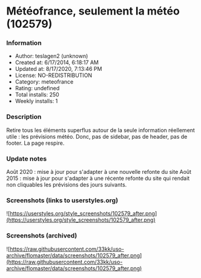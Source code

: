 # Météofrance, seulement la météo (102579)

### Information
- Author: teslagen2 (unknown)
- Created at: 6/17/2014, 6:18:17 AM
- Updated at: 8/17/2020, 7:13:46 PM
- License: NO-REDISTRIBUTION
- Category: meteofrance
- Rating: undefined
- Total installs: 250
- Weekly installs: 1


### Description
Retire tous les éléments superflus autour de la seule information réellement utile : les prévisions météo.
Donc, pas de sidebar, pas de header, pas de footer.
La page respire.

### Update notes
Août 2020 : mise à jour pour s'adapter à une nouvelle refonte du site
Août 2015 : mise à jour pour s'adapter à une récente refonte du site qui rendait non cliquables les prévisions des jours suivants.

### Screenshots (links to userstyles.org)
![https://userstyles.org/style_screenshots/102579_after.png](https://userstyles.org/style_screenshots/102579_after.png)


### Screenshots (archived)
![https://raw.githubusercontent.com/33kk/uso-archive/flomaster/data/screenshots/102579_after.png](https://raw.githubusercontent.com/33kk/uso-archive/flomaster/data/screenshots/102579_after.png)
